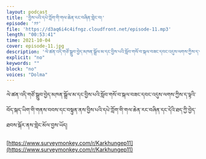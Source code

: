 ```yaml
---
layout: podcast
title: 'བྱིས་པའི་དཔེ་ཀློག་གི་གལ་ཆེན་རང་བཞིན་གླེང་བ།'
episode: '༡༡'
file: 'https://d3aq6i4c4ifngz.cloudfront.net/episode-11.mp3'
length: "00:53:41"
time: 2021-10-04
cover: episode-11.jpg
description: 'ལེ་ཚན་འདི་གཙོ་སྒྲུབ་བྱེད་མཁན་སྒྲོལ་མ་དང་བྱིས་པའི་སློབ་གསོ་བ་སྐལ་བཟང་དབང་འདུས་ལགས་ཀྱིས་ད་ལྟའི་བོད་སྐད་ཡིག་གི་གནས་བབས་དང་བསྟུན་ནས་བྱིས་པའི་དཔེ་ཀློག་གི་གལ་ཆེན་རང་བཞིན་དང་དེའི་ཐད་ཀྱི་བྱེད་ཐབས་སྐོར་ནས་གླེང་མོལ་བྱས་ཡོད།'
explicit: "no" 
keywords: ""
block: "no" 
voices: "Dolma"
---
```

ལེ་ཚན་འདི་གཙོ་སྒྲུབ་བྱེད་མཁན་སྒྲོལ་མ་དང་བྱིས་པའི་སློབ་གསོ་བ་སྐལ་བཟང་དབང་འདུས་ལགས་ཀྱིས་ད་ལྟའི་བོད་སྐད་ཡིག་གི་གནས་བབས་དང་བསྟུན་ནས་བྱིས་པའི་དཔེ་ཀློག་གི་གལ་ཆེན་རང་བཞིན་དང་དེའི་ཐད་ཀྱི་བྱེད་ཐབས་སྐོར་ནས་གླེང་མོལ་བྱས་ཡོད།

 
[https://www.surveymonkey.com/r/Karkhungep11](https://www.surveymonkey.com/r/Karkhungep11)


